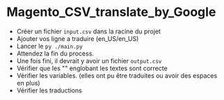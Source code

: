# Magento_CSV_translate_by_Google

- Créer un fichier `input.csv` dans la racine du projet
- Ajouter vos ligne a traduire (en_US/en_US)
- Lancer le `py ./main.py`
- Attendez la fin du process.
- Une fois fini, il devrait y avoir un fichier `output.csv`
- Vérifier que les "" englobant les textes sont correcte
- Vérifier les variables. (elles ont pu être traduites ou avoir des espaces en plus)
- Vérifier les traductions
